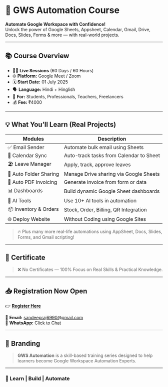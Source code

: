 # 🚀 GWS Automation Course

**Automate Google Workspace with Confidence!**  
Unlock the power of Google Sheets, Appsheet, Calendar, Gmail, Drive, Docs, Slides, Forms & more — with real-world projects.

---

## 📚 Course Overview

- 🧑‍🏫 **Live Sessions** (60 Days / 60 Hours)  
- 🌐 **Platform:** Google Meet / Zoom  
- 🗓️ **Start Date:** 01 July 2025  
- 🗣️ **Language:** Hindi + Hinglish  
- 💼 **For:** Students, Professionals, Teachers, Freelancers  
- 💰 **Fee:** ₹4000  

---

## 💡 What You’ll Learn (Real Projects)

| Modules                | Description                             |
| ---------------------- | --------------------------------------- |
| ✅ Email Sender         | Automate bulk email using Sheets        |
| 📅 Calendar Sync       | Auto-track tasks from Calendar to Sheet |
| 🏖 Leave Manager       | Apply, track, approve leaves            |
| 📂 Auto Folder Sharing | Manage Drive sharing via Google Sheets  |
| 🧾 Auto PDF Invoicing  | Generate invoice from form or data      |
| 📊 Dashboards          | Build dynamic Google Sheet dashboards   |
| 🧠 AI Tools            | Use 10+ AI tools in automation          |
| 📦 Inventory & Orders  | Stock, Order, Billing, QR Integration   |
| 🌐 Deploy Website      | Without Coding using Google Sites       |

> 🔥 Plus many more real-life automations using AppSheet, Docs, Slides, Forms, and Gmail scripting!

---

## 📜 Certificate

> ❌ No Certificates — 100% Focus on Real Skills & Practical Knowledge.

---

## 📥 Registration Now Open

👉 **[Register Here](https://docs.google.com/forms/d/e/1FAIpQLSe_py3o94JsHXAfjQa0vPZtzBvjNc6cDfXvHgVxWnwl5bJenQ/viewform)**

📩 **Email:** [sandeepraj6990@gmail.com](mailto:sandeepraj6990@gmail.com)  
📱 **WhatsApp:** [Click to Chat](https://wa.me/919896125280)

---

## 🪪 Branding

> **GWS Automation** is a skill-based training series designed to help learners become Google Workspace Automation Experts.

---

### 🧠 Learn | Build | Automate
